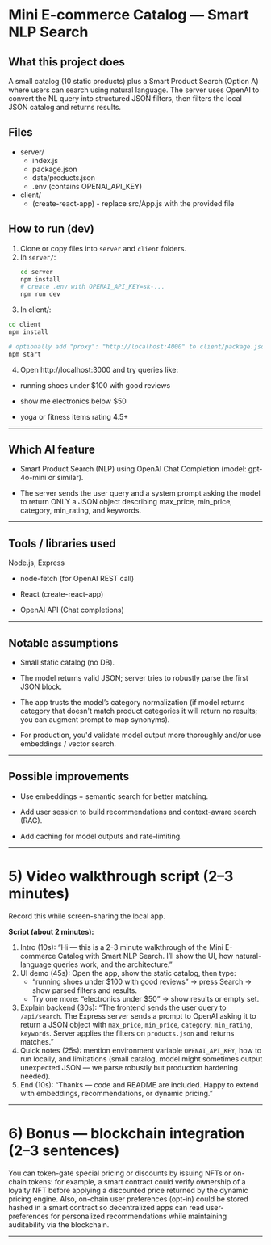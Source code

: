 # Mini E-commerce Catalog — Smart NLP Search

## What this project does
A small catalog (10 static products) plus a Smart Product Search (Option A) where users can search using natural language. The server uses OpenAI to convert the NL query into structured JSON filters, then filters the local JSON catalog and returns results.

## Files
- server/
  - index.js
  - package.json
  - data/products.json
  - .env (contains OPENAI_API_KEY)
- client/
  - (create-react-app) - replace src/App.js with the provided file

## How to run (dev)
1. Clone or copy files into `server` and `client` folders.
2. In `server/`:
   ```bash
   cd server
   npm install
   # create .env with OPENAI_API_KEY=sk-...
   npm run dev
   ```
3. In client/:

```bash
cd client
npm install

# optionally add "proxy": "http://localhost:4000" to client/package.json
npm start
```
4. Open http://localhost:3000 and try queries like:

* running shoes under $100 with good reviews

* show me electronics below $50

* yoga or fitness items rating 4.5+

---

## Which AI feature
- Smart Product Search (NLP) using OpenAI Chat Completion (model: gpt-4o-mini or similar).

- The server sends the user query and a system prompt asking the model to return ONLY a JSON object describing max_price, min_price, category, min_rating, and keywords.

---

## Tools / libraries used
Node.js, Express

- node-fetch (for OpenAI REST call)

- React (create-react-app)

- OpenAI API (Chat completions)

---

## Notable assumptions
- Small static catalog (no DB).

- The model returns valid JSON; server tries to robustly parse the first JSON block.

- The app trusts the model’s category normalization (if model returns category that doesn't match product categories it will return no results; you can augment prompt to map synonyms).

- For production, you'd validate model output more thoroughly and/or use embeddings / vector search.

---

## Possible improvements
- Use embeddings + semantic search for better matching.

- Add user session to build recommendations and context-aware search (RAG).

- Add caching for model outputs and rate-limiting.

---

# 5) Video walkthrough script (2–3 minutes)
Record this while screen-sharing the local app.

**Script (about 2 minutes):**
1. Intro (10s): “Hi — this is a 2-3 minute walkthrough of the Mini E-commerce Catalog with Smart NLP Search. I’ll show the UI, how natural-language queries work, and the architecture.”
2. UI demo (45s): Open the app, show the static catalog, then type:  
   - “running shoes under $100 with good reviews” → press Search → show parsed filters and results.  
   - Try one more: “electronics under $50” → show results or empty set.
3. Explain backend (30s): “The frontend sends the user query to `/api/search`. The Express server sends a prompt to OpenAI asking it to return a JSON object with `max_price`, `min_price`, `category`, `min_rating`, `keywords`. Server applies the filters on `products.json` and returns matches.”
4. Quick notes (25s): mention environment variable `OPENAI_API_KEY`, how to run locally, and limitations (small catalog, model might sometimes output unexpected JSON — we parse robustly but production hardening needed).
5. End (10s): “Thanks — code and README are included. Happy to extend with embeddings, recommendations, or dynamic pricing.”

---

# 6) Bonus — blockchain integration (2–3 sentences)
You can token-gate special pricing or discounts by issuing NFTs or on-chain tokens: for example, a smart contract could verify ownership of a loyalty NFT before applying a discounted price returned by the dynamic pricing engine. Also, on-chain user preferences (opt-in) could be stored hashed in a smart contract so decentralized apps can read user-preferences for personalized recommendations while maintaining auditability via the blockchain.

---
